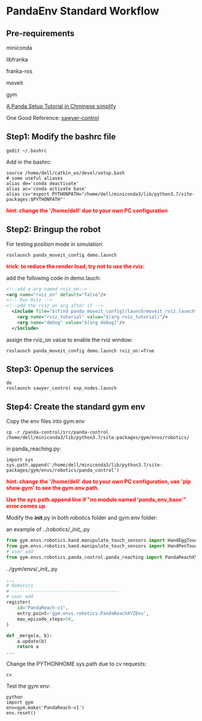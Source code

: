 # PandaEnv Standard Workflow
## Pre-requirements
miniconda

libfranka

franka-ros

moveit

gym

[A Panda Setup Tutorial in Chminese simplify](https://www.jianshu.com/p/664b4cf76606) 

One Good Reference: [sawyer-control](https://github.com/mihdalal/sawyer_control)

## Step1: Modify the bashrc file
`gedit ~/.bashrc`

Add in the bashrc:
```
source /home/dell/catkin_ws/devel/setup.bash
# some useful aliases
alias de='conda deactivate'
alias ac='conda activate base'
alias cv='export PYTHONPATH="/home/dell/miniconda3/lib/python3.7/site-packages:$PYTHONPATH"'
```
<font color='red'>**hint: change the '/home/dell' due to your own PC configuration**</font>

## Step2: Bringup the robot
For testing position mode in simulation:
```
roslaunch panda_moveit_config demo.launch
```
<font color='red'>**trick: to reduce the render load, try not to use the rviz:**</font>

add the following code in demo.lauch:
```xml
<!--add a arg named rviz_on-->
<arg name="rviz_on" default="false"/>
<!-- Run Rviz -->
<!--add the rviz_on arg after if -->
  <include file="$(find panda_moveit_config)/launch/moveit_rviz.launch" if="$(arg rviz_on)">
    <arg name="rviz_tutorial" value="$(arg rviz_tutorial)"/>
    <arg name="debug" value="$(arg debug)"/>
  </include>
```

assign the rviz_on value to enable the rviz window:
```
roslaunch panda_moveit_config demo.launch rviz_on:=True
```

## Step3: Openup the services
```
de
roslaunch sawyer_control exp_nodes.launch
```

## Step4: Create the standard gym env
Copy the env files into gym.env
```
cp -r /panda-control/src/panda-control /home/dell/miniconda3/lib/python3.7/site-packages/gym/envs/robotics/
```
in panda_reaching.py:
```
import sys
sys.path.append('/home/dell/miniconda3/lib/python3.7/site-packages/gym/envs/robotics/panda_control')
```
<font color='red'>**hint: change the '/home/dell' due to your own PC configuration, use 'pip show gym' to see the gym.env path.**</font>

<font color='red'>**Use the sys.path.append line if "no module named 'panda_env_base'" error comes up**</font>

Modify the __init__.py in both robotics folder and gym.env folder:

an example of ../robotics/\__init\__.py
```python
from gym.envs.robotics.hand.manipulate_touch_sensors import HandEggTouchSensorsEnv
from gym.envs.robotics.hand.manipulate_touch_sensors import HandPenTouchSensorsEnv
# user add
from gym.envs.robotics.panda_control.panda_reaching import PandaReachXYZEnv
```
../gym/envs/\__init\__.py
```python
...
# Robotics
# ----------------------------------------
# user add
register(
    id="PandaReach-v1",
    entry_point='gym.envs.robotics:PandaReachXYZEnv',
    max_episode_steps=50,
)

def _merge(a, b):
    a.update(b)
    return a
...
```
Change the PYTHONHOME sys.path due to cv requests:
```
cv
```
Test the gym env:
```
python
import gym
env=gym.make('PandaReach-v1')
env.reset()
```




